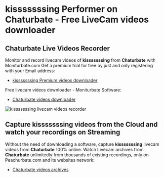 # kisssssssing Performer on Chaturbate - Free LiveCam videos downloader

## Chaturbate Live Videos Recorder

Monitor and record livecam videos of **kisssssssing** from **Chaturbate** with Moniturbate.com
Get a premium trial for free by just and only registering with your Email address:
* [kisssssssing Premium videos downloader](https://moniturbate.com/request-demo-licence-key.html)

Free livecam videos downloader - Moniturbate Software:
* [Chaturbate videos downloader](https://moniturbate.com/moniturbate-download-software.html)

![kisssssssing livecam videos recorder](https://peachurnet.com/templates/moniturbate-software.png)


## Capture kisssssssing videos from the Cloud and watch your recordings on Streaming

Without the need of downloading a software, capture **kisssssssing** livecam videos from **Chaturbate** 100% online.
Watch Livecam archives from **Chaturbate** unlimitedly from thousands of existing recordings, only on Peachurbate.com and its websites network:
* [Chaturbate videos archives](https://peachurnet.com/)